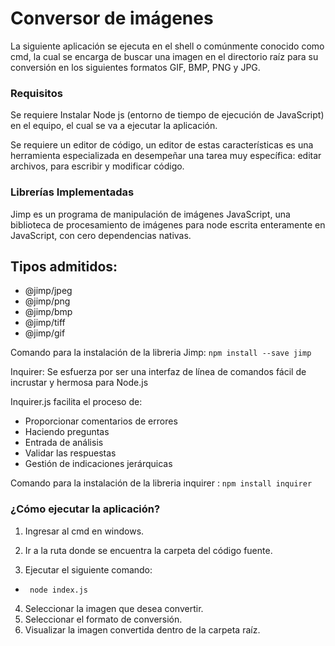 Conversor de imágenes 
===================
La siguiente aplicación se ejecuta en el shell o comúnmente conocido como cmd, la cual se encarga de buscar una imagen en el directorio raíz para su conversión en los siguientes formatos GIF, BMP, PNG y JPG.

### Requisitos

Se requiere Instalar Node js (entorno de tiempo de ejecución de JavaScript) en el equipo, el cual se va a ejecutar la aplicación.

Se requiere un editor de código, un editor de estas características es una herramienta especializada en desempeñar una tarea muy específica: editar archivos, para escribir y modificar código.

### Librerías Implementadas

Jimp es un programa de manipulación de imágenes JavaScript, una biblioteca de procesamiento de imágenes para node escrita enteramente en JavaScript, con cero dependencias nativas.
  
  ## Tipos admitidos:
+ @jimp/jpeg
+ @jimp/png
+ @jimp/bmp
+ @jimp/tiff
+ @jimp/gif

Comando para la instalación de la libreria Jimp: `npm install --save jimp`

Inquirer: Se esfuerza por ser una interfaz de línea de comandos fácil de incrustar y hermosa para Node.js

Inquirer.js facilita el proceso de:

* Proporcionar comentarios de errores
* Haciendo preguntas
* Entrada de análisis
* Validar las respuestas
* Gestión de indicaciones jerárquicas

Comando para la instalación de la libreria  inquirer : `npm install inquirer`

### ¿Cómo ejecutar la aplicación?

1. Ingresar al cmd en windows. 
2. Ir a la ruta donde se encuentra la carpeta del código fuente.

3. Ejecutar el siguiente comando:

 * ` node index.js`

4. Seleccionar la imagen que desea convertir. 
5. Seleccionar el formato de conversión.
6. Visualizar la imagen convertida dentro de la carpeta raíz.




